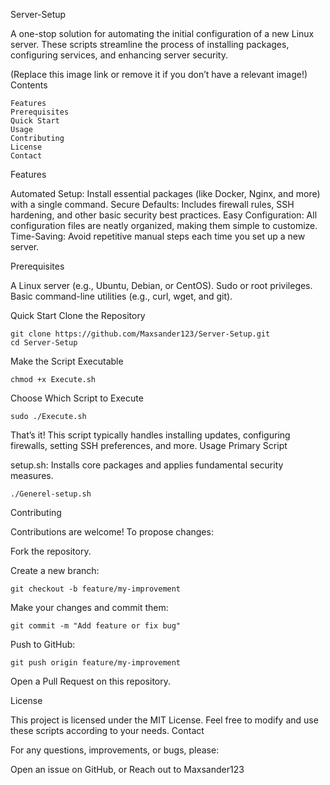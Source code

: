 Server-Setup

A one-stop solution for automating the initial configuration of a new Linux server. These scripts streamline the process of installing packages, configuring services, and enhancing server security.

(Replace this image link or remove it if you don’t have a relevant image!)
Contents

    Features
    Prerequisites
    Quick Start
    Usage
    Contributing
    License
    Contact

Features

Automated Setup: Install essential packages (like Docker, Nginx, and more) with a single command.
Secure Defaults: Includes firewall rules, SSH hardening, and other basic security best practices.
Easy Configuration: All configuration files are neatly organized, making them simple to customize.
Time-Saving: Avoid repetitive manual steps each time you set up a new server.

Prerequisites

A Linux server (e.g., Ubuntu, Debian, or CentOS).
Sudo or root privileges.
Basic command-line utilities (e.g., curl, wget, and git).

Quick Start
Clone the Repository

    git clone https://github.com/Maxsander123/Server-Setup.git
    cd Server-Setup

Make the Script Executable

    chmod +x Execute.sh

Choose Which Script to Execute

    sudo ./Execute.sh

That’s it! This script typically handles installing updates, configuring firewalls, setting SSH preferences, and more.
Usage
Primary Script

setup.sh: Installs core packages and applies fundamental security measures.

    ./Generel-setup.sh

Contributing

Contributions are welcome! To propose changes:

Fork the repository.
    
Create a new branch:

    git checkout -b feature/my-improvement

Make your changes and commit them:

    git commit -m "Add feature or fix bug"

Push to GitHub:

    git push origin feature/my-improvement

Open a Pull Request on this repository.

License

This project is licensed under the MIT License. Feel free to modify and use these scripts according to your needs.
Contact

For any questions, improvements, or bugs, please:

Open an issue on GitHub, or
Reach out to Maxsander123

